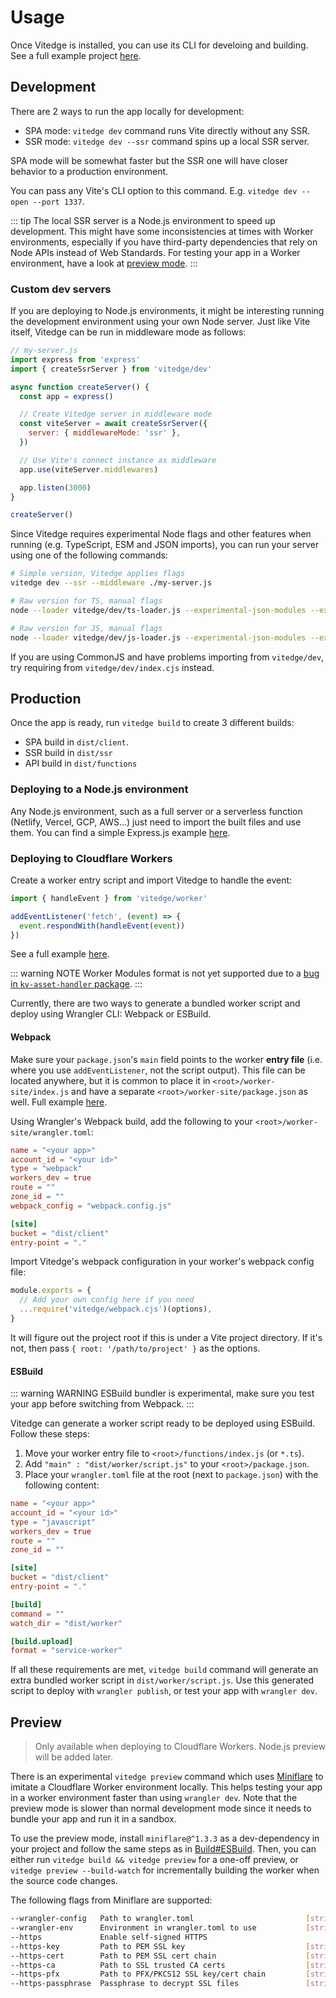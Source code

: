 # Usage

Once Vitedge is installed, you can use its CLI for develoing and building. See a full example project [here](https://github.com/frandiox/vitedge/tree/master/examples/vue).

## Development

There are 2 ways to run the app locally for development:

- SPA mode: `vitedge dev` command runs Vite directly without any SSR.
- SSR mode: `vitedge dev --ssr` command spins up a local SSR server.

SPA mode will be somewhat faster but the SSR one will have closer behavior to a production environment.

You can pass any Vite's CLI option to this command. E.g. `vitedge dev --open --port 1337`.

::: tip
The local SSR server is a Node.js environment to speed up development. This might have some inconsistencies at times with Worker environments, especially if you have third-party dependencies that rely on Node APIs instead of Web Standards. For testing your app in a Worker environment, have a look at [preview mode](#preview).
:::

### Custom dev servers

If you are deploying to Node.js environments, it might be interesting running the development environment using your own Node server. Just like Vite itself, Vitedge can be run in middleware mode as follows:

```js
// my-server.js
import express from 'express'
import { createSsrServer } from 'vitedge/dev'

async function createServer() {
  const app = express()

  // Create Vitedge server in middleware mode
  const viteServer = await createSsrServer({
    server: { middlewareMode: 'ssr' },
  })

  // Use Vite's connect instance as middleware
  app.use(viteServer.middlewares)

  app.listen(3000)
}

createServer()
```

Since Vitedge requires experimental Node flags and other features when running (e.g. TypeScript, ESM and JSON imports), you can run your server using one of the following commands:

```bash
# Simple version, Vitedge applies flags
vitedge dev --ssr --middleware ./my-server.js

# Raw version for TS, manual flags
node --loader vitedge/dev/ts-loader.js --experimental-json-modules --experimental-specifier-resolution=node ./my-server.js

# Raw version for JS, manual flags
node --loader vitedge/dev/js-loader.js --experimental-json-modules --experimental-specifier-resolution=node ./my-server.js
```

If you are using CommonJS and have problems importing from `vitedge/dev`, try requiring from `vitedge/dev/index.cjs` instead.

## Production

Once the app is ready, run `vitedge build` to create 3 different builds:

- SPA build in `dist/client`.
- SSR build in `dist/ssr`
- API build in `dist/functions`

### Deploying to a Node.js environment

Any Node.js environment, such as a full server or a serverless function (Netlify, Vercel, GCP, AWS...) just need to import the built files and use them. You can find a simple Express.js example [here](https://github.com/frandiox/vitedge/tree/master/examples/node-server/index.js).

### Deploying to Cloudflare Workers

Create a worker entry script and import Vitedge to handle the event:

```js
import { handleEvent } from 'vitedge/worker'

addEventListener('fetch', (event) => {
  event.respondWith(handleEvent(event))
})
```

See a full example [here](https://github.com/frandiox/vitedge/tree/master/examples/worker-site/index.js).

::: warning NOTE
Worker Modules format is not yet supported due to a [bug in `kv-asset-handler` package](https://github.com/cloudflare/kv-asset-handler/issues/174).
:::

Currently, there are two ways to generate a bundled worker script and deploy using Wrangler CLI: Webpack or ESBuild.

#### Webpack

Make sure your `package.json`'s `main` field points to the worker **entry file** (i.e. where you use `addEventListener`, not the script output). This file can be located anywhere, but it is common to place it in `<root>/worker-site/index.js` and have a separate `<root>/worker-site/package.json` as well. Full example [here](https://github.com/frandiox/vitedge/tree/master/examples/worker-site).

Using Wrangler's Webpack build, add the following to your `<root>/worker-site/wrangler.toml`:

```toml
name = "<your app>"
account_id = "<your id>"
type = "webpack"
workers_dev = true
route = ""
zone_id = ""
webpack_config = "webpack.config.js"

[site]
bucket = "dist/client"
entry-point = "."
```

Import Vitedge's webpack configuration in your worker's webpack config file:

```js
module.exports = {
  // Add your own config here if you need
  ...require('vitedge/webpack.cjs')(options),
}
```

It will figure out the project root if this is under a Vite project directory. If it's not, then pass `{ root: '/path/to/project' }` as the options.

#### ESBuild

::: warning WARNING
ESBuild bundler is experimental, make sure you test your app before switching from Webpack.
:::

Vitedge can generate a worker script ready to be deployed using ESBuild. Follow these steps:

1. Move your worker entry file to `<root>/functions/index.js` (or `*.ts`).
2. Add `"main" : "dist/worker/script.js"` to your `<root>/package.json`.
3. Place your `wrangler.toml` file at the root (next to `package.json`) with the following content:

```toml
name = "<your app>"
account_id = "<your id>"
type = "javascript"
workers_dev = true
route = ""
zone_id = ""

[site]
bucket = "dist/client"
entry-point = "."

[build]
command = ""
watch_dir = "dist/worker"

[build.upload]
format = "service-worker"
```

If all these requirements are met, `vitedge build` command will generate an extra bundled worker script in `dist/worker/script.js`. Use this generated script to deploy with `wrangler publish`, or test your app with `wrangler dev`.

## Preview

> Only available when deploying to Cloudflare Workers. Node.js preview will be added later.

There is an experimental `vitedge preview` command which uses [Miniflare](https://github.com/mrbbot/miniflare) to imitate a Cloudflare Worker environment locally. This helps testing your app in a worker environment faster than using `wrangler dev`. Note that the preview mode is slower than normal development mode since it needs to bundle your app and run it in a sandbox.

To use the preview mode, install `miniflare@^1.3.3` as a dev-dependency in your project and follow the same steps as in [Build#ESBuild](#esbuild). Then, you can either run `vitedge build && vitedge preview` for a one-off preview, or `vitedge preview --build-watch` for incrementally building the worker when the source code changes.

The following flags from Miniflare are supported:

```bash
--wrangler-config   Path to wrangler.toml                         [string]
--wrangler-env      Environment in wrangler.toml to use           [string]
--https             Enable self-signed HTTPS
--https-key         Path to PEM SSL key                           [string]
--https-cert        Path to PEM SSL cert chain                    [string]
--https-ca          Path to SSL trusted CA certs                  [string]
--https-pfx         Path to PFX/PKCS12 SSL key/cert chain         [string]
--https-passphrase  Passphrase to decrypt SSL files               [string]
```
